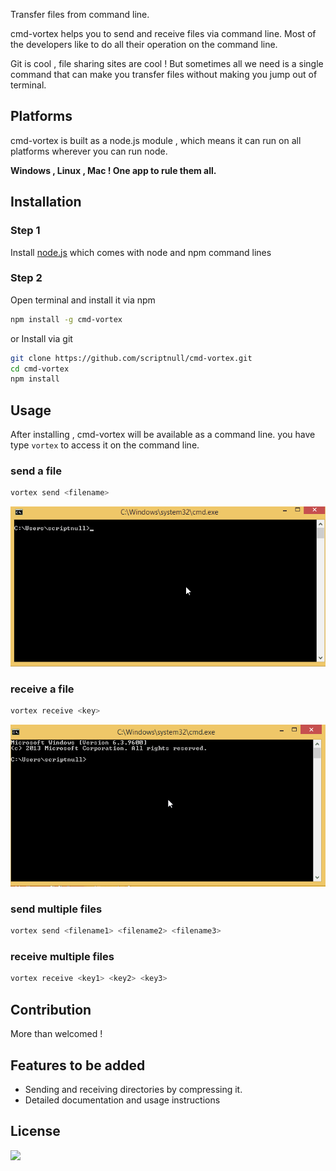 Transfer files from command line.

cmd-vortex helps you to send and receive files via command line. Most of the developers like to do all their operation on the command line.

Git is cool , file sharing sites are cool ! But sometimes all we need is a single command that can make you transfer files without making you jump out of terminal.

## Platforms
cmd-vortex is built as a node.js module , which means it can run on all platforms wherever you can run node.

__Windows , Linux , Mac ! One app to rule them all.__

## Installation 

### Step 1 
Install [node.js](https://nodejs.org) which comes with node and npm command lines

### Step 2
Open terminal and install it via npm 
```bash 
npm install -g cmd-vortex 
```

or 
Install via git
```bash
git clone https://github.com/scriptnull/cmd-vortex.git 
cd cmd-vortex
npm install
```
## Usage
After installing , cmd-vortex will be available as a command line.
you have type ``vortex`` to access it on the command line.

### send a file 
```bash
vortex send <filename> 
```
![](https://raw.githubusercontent.com/scriptnull/cmd-vortex/master/sendOneFile.gif)

### receive a file 
```bash
vortex receive <key>
```
![](https://raw.githubusercontent.com/scriptnull/cmd-vortex/master/reveiveOneFile.gif)
### send multiple files 
```bash
vortex send <filename1> <filename2> <filename3> 
```
### receive multiple files 
```bash
vortex receive <key1> <key2> <key3>
```

## Contribution 
More than welcomed !

## Features to be added 
- Sending and receiving directories by compressing it.
- Detailed documentation and usage instructions

## License
![](https://raw.githubusercontent.com/scriptnull/bagpack/master/GPL.png)

